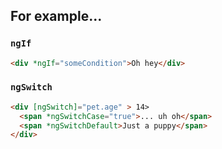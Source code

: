 ## For example...

### `ngIf`

```html
<div *ngIf="someCondition">Oh hey</div>
```

### `ngSwitch`

```html
<div [ngSwitch]="pet.age" > 14>
  <span *ngSwitchCase="true">... uh oh</span>
  <span *ngSwitchDefault>Just a puppy</span>
</div>
```
